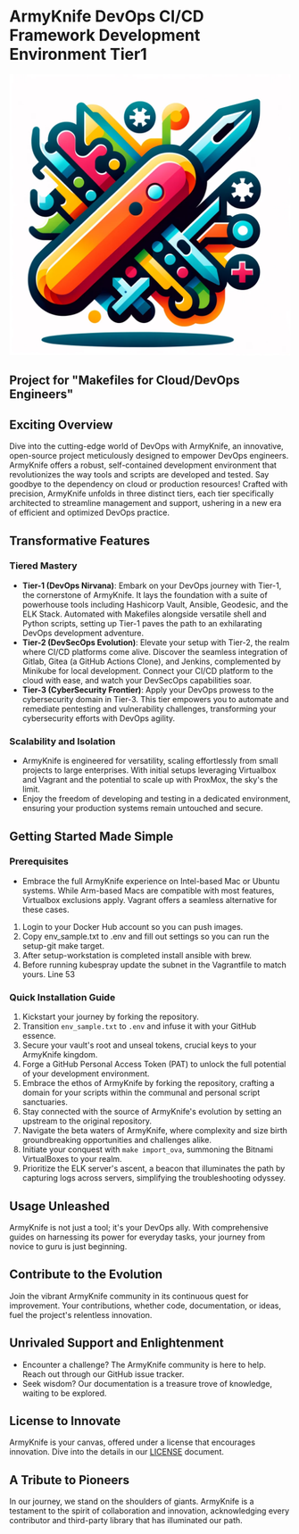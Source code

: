 # ArmyKnife DevOps CI/CD Framework Development Environment Tier1
![ArmyKnife Logo](ArmyKnife.png)
## Project for "Makefiles for Cloud/DevOps Engineers"

## Exciting Overview
Dive into the cutting-edge world of DevOps with ArmyKnife, an innovative, open-source project meticulously designed to empower DevOps engineers. ArmyKnife offers a robust, self-contained development environment that revolutionizes the way tools and scripts are developed and tested. Say goodbye to the dependency on cloud or production resources! Crafted with precision, ArmyKnife unfolds in three distinct tiers, each tier specifically architected to streamline management and support, ushering in a new era of efficient and optimized DevOps practice.

## Transformative Features

### Tiered Mastery
- **Tier-1 (DevOps Nirvana)**: Embark on your DevOps journey with Tier-1, the cornerstone of ArmyKnife. It lays the foundation with a suite of powerhouse tools including Hashicorp Vault, Ansible, Geodesic, and the ELK Stack. Automated with Makefiles alongside versatile shell and Python scripts, setting up Tier-1 paves the path to an exhilarating DevOps development adventure.
- **Tier-2 (DevSecOps Evolution)**: Elevate your setup with Tier-2, the realm where CI/CD platforms come alive. Discover the seamless integration of Gitlab, Gitea (a GitHub Actions Clone), and Jenkins, complemented by Minikube for local development. Connect your CI/CD platform to the cloud with ease, and watch your DevSecOps capabilities soar.
- **Tier-3 (CyberSecurity Frontier)**: Apply your DevOps prowess to the cybersecurity domain in Tier-3. This tier empowers you to automate and remediate pentesting and vulnerability challenges, transforming your cybersecurity efforts with DevOps agility.

### Scalability and Isolation
- ArmyKnife is engineered for versatility, scaling effortlessly from small projects to large enterprises. With initial setups leveraging Virtualbox and Vagrant and the potential to scale up with ProxMox, the sky's the limit.
- Enjoy the freedom of developing and testing in a dedicated environment, ensuring your production systems remain untouched and secure.

## Getting Started Made Simple

### Prerequisites
- Embrace the full ArmyKnife experience on Intel-based Mac or Ubuntu systems. While Arm-based Macs are compatible with most features, Virtualbox exclusions apply. Vagrant offers a seamless alternative for these cases.

1. Login to your Docker Hub account so you can push images.
2. Copy env_sample.txt to .env and fill out settings so you can run the setup-git make target.
3. After setup-workstation is completed install ansible with brew.
4. Before running kubespray update the subnet in the Vagrantfile to match yours. Line 53

### Quick Installation Guide
1. Kickstart your journey by forking the repository.
2. Transition `env_sample.txt` to `.env` and infuse it with your GitHub essence.
3. Secure your vault's root and unseal tokens, crucial keys to your ArmyKnife kingdom.
4. Forge a GitHub Personal Access Token (PAT) to unlock the full potential of your development environment.
5. Embrace the ethos of ArmyKnife by forking the repository, crafting a domain for your scripts within the communal and personal script sanctuaries.
6. Stay connected with the source of ArmyKnife's evolution by setting an upstream to the original repository.
7. Navigate the beta waters of ArmyKnife, where complexity and size birth groundbreaking opportunities and challenges alike.
8. Initiate your conquest with `make import_ova`, summoning the Bitnami VirtualBoxes to your realm.
9. Prioritize the ELK server's ascent, a beacon that illuminates the path by capturing logs across servers, simplifying the troubleshooting odyssey.

## Usage Unleashed
ArmyKnife is not just a tool; it's your DevOps ally. With comprehensive guides on harnessing its power for everyday tasks, your journey from novice to guru is just beginning.

## Contribute to the Evolution
Join the vibrant ArmyKnife community in its continuous quest for improvement. Your contributions, whether code, documentation, or ideas, fuel the project's relentless innovation.

## Unrivaled Support and Enlightenment
- Encounter a challenge? The ArmyKnife community is here to help. Reach out through our GitHub issue tracker.
- Seek wisdom? Our documentation is a treasure trove of knowledge, waiting to be explored.

## License to Innovate
ArmyKnife is your canvas, offered under a license that encourages innovation. Dive into the details in our [LICENSE](LICENSE) document.

## A Tribute to Pioneers
In our journey, we stand on the shoulders of giants. ArmyKnife is a testament to the spirit of collaboration and innovation, acknowledging every contributor and third-party library that has illuminated our path.
